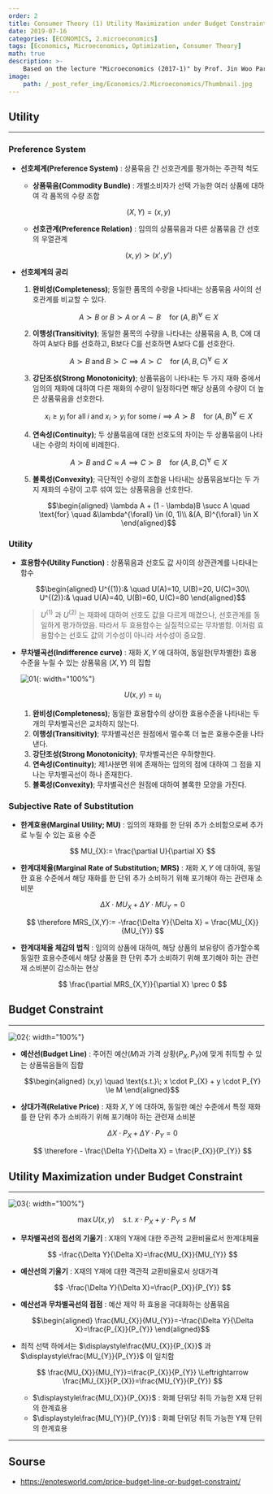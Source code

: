 ```yaml
---
order: 2
title: Consumer Theory (1) Utility Maximization under Budget Constraint
date: 2019-07-16
categories: [ECONOMICS, 2.microeconomics]
tags: [Economics, Microeconomics, Optimization, Consumer Theory]
math: true
description: >-
    Based on the lecture "Microeconomics (2017-1)" by Prof. Jin Woo Park, Dept. of Economics, College of Economics & Commerce, Kookmin Univ.
image:
    path: /_post_refer_img/Economics/2.Microeconomics/Thumbnail.jpg
---
```


## Utility
-----

### Preference System

- **선호체계(Preference System)** : 상품묶음 간 선호관계를 평가하는 주관적 척도
    - **상품묶음(Commodity Bundle)** : 개별소비자가 선택 가능한 여러 상품에 대하여 각 품목의 수량 조합

        $$
        (X,Y)=(x,y)
        $$

    - **선호관계(Preference Relation)** : 임의의 상품묶음과 다른 상품묶음 간 선호의 우열관계

        $$
        (x,y) \succ (x', y')
        $$

- **선호체계의 공리**
    1. **완비성(Completeness)**; 동일한 품목의 수량을 나타내는 상품묶음 사이의 선호관계를 비교할 수 있다.

        $$
        A \succ B \; \text{or} \; B \succ A \; \text{or} \; A \sim B \quad \text{for}\;(A, B)^{\forall} \in X
        $$

    2. **이행성(Transitivity)**; 동일한 품목의 수량을 나타내는 상품묶음 A, B, C에 대하여 A보다 B를 선호하고, B보다 C를 선호하면 A보다 C를 선호한다.

        $$
        A \succ B \; \text{and} \; B \succ C \implies A \succ C \quad \text{for}\; (A, B, C)^{\forall} \in X
        $$

    3. **강단조성(Strong Monotonicity)**; 상품묶음이 나타내는 두 가지 재화 중에서 임의의 재화에 대하여 다른 재화의 수량이 일정하다면 해당 상품의 수량이 더 높은 상품묶음을 선호한다.

        $$
        x_i \ge y_i \; \text{for all} \; i \; \text{and} \; x_i > y_i \; \text{for some} \; i \implies A \succ B \quad \text{for} \; (A, B)^{\forall} \in X
        $$

    4. **연속성(Continuity)**; 두 상품묶음에 대한 선호도의 차이는 두 상품묶음이 나타내는 수량의 차이에 비례한다.

        $$
        A \succ B \; \text{and} \; C \approx A \implies C \succ B \quad \text{for}\;(A, B, C)^{\forall} \in X
        $$

    5. **볼록성(Convexity)**; 극단적인 수량의 조합을 나타내는 상품묶음보다는 두 가지 재화의 수량이 고루 섞여 있는 상품묶음을 선호한다.

        $$\begin{aligned}
        \lambda A + (1 - \lambda)B \succ A \quad \text{for} \quad
        &\lambda^{\forall} \in (0, 1)\\
        &(A, B)^{\forall} \in X
        \end{aligned}$$

### Utility

- **효용함수(Utility Function)** : 상품묶음과 선호도 값 사이의 상관관계를 나타내는 함수

    $$\begin{aligned}
    U^{(1)}:& \quad U(A)=10, U(B)=20, U(C)=30\\
    U^{(2)}:& \quad U(A)=40, U(B)=60, U(C)=80
    \end{aligned}$$

    > $U^{(1)}$ 과 $U^{(2)}$ 는 재화에 대하여 선호도 값을 다르게 매겼으나, 선호관계를 동일하게 평가하였음. 따라서 두 효용함수는 실질적으로는 무차별함. 이처럼 효용함수는 선호도 값의 기수성이 아니라 서수성이 중요함.

- **무차별곡선(Indifference curve)** : 재화 $X,Y$ 에 대하여, 동일한(무차별한) 효용 수준을 누릴 수 있는 상품묶음 $(X, Y)$ 의 집합

    ![01](/_post_refer_img/Economics/2.Microeconomics/02-01.png){: width="100%"}

    $$
    U(x,y)=u_{i}
    $$

    1. **완비성(Completeness)**; 동일한 효용함수의 상이한 효용수준을 나타내는 두 개의 무차별곡선은 교차하지 않는다.
    2. **이행성(Transitivity)**; 무차별곡선은 원점에서 멀수록 더 높은 효용수준을 나타낸다.
    3. **강단조성(Strong Monotonicity)**; 무차별곡선은 우하향한다.
    4. **연속성(Continuity)**; 제1사분면 위에 존재하는 임의의 점에 대하여 그 점을 지나는 무차별곡선이 하나 존재한다.
    5. **볼록성(Convexity)**; 무차별곡선은 원점에 대하여 볼록한 모양을 가진다.

### Subjective Rate of Substitution

- **한계효용(Marginal Utility; MU)** : 임의의 재화를 한 단위 추가 소비함으로써 추가로 누릴 수 있는 효용 수준

    $$
    MU_{X}:= \frac{\partial U}{\partial X}
    $$

- **한계대체율(Marginal Rate of Substitution; MRS)** : 재화 $X,Y$ 에 대하여, 동일한 효용 수준에서 해당 재화를 한 단위 추가 소비하기 위해 포기해야 하는 관련재 소비분

    $$
    \Delta X \cdot MU_{X} + \Delta Y \cdot MU_{Y} = 0
    $$

    $$
    \therefore MRS_{X,Y}:= -\frac{\Delta Y}{\Delta X} = \frac{MU_{X}}{MU_{Y}}
    $$

- **한계대체율 체감의 법칙** : 임의의 상품에 대하여, 해당 상품의 보유량이 증가할수록 동일한 효용수준에서 해당 상품을 한 단위 추가 소비하기 위해 포기해야 하는 관련재 소비분이 감소하는 현상

    $$
    \frac{\partial MRS_{X,Y}}{\partial X} \prec 0
    $$

## Budget Constraint
-----

![02](/_post_refer_img/Economics/2.Microeconomics/02-02.png){: width="100%"}

- **예산선(Budget Line)** : 주어진 예산($M$)과 가격 상황($P_{X}, P_{Y}$)에 맞게 취득할 수 있는 상품묶음들의 집합

    $$\begin{aligned}
    (x,y) \quad \text{s.t.}\; x \cdot P_{X} + y \cdot P_{Y} \le M
    \end{aligned}$$

- **상대가격(Relative Price)** : 재화 $X,Y$ 에 대하여, 동일한 예산 수준에서 특정 재화를 한 단위 추가 소비하기 위해 포기해야 하는 관련재 소비분

    $$
    \Delta X \cdot P_{X} + \Delta Y \cdot P_{Y} = 0
    $$
    
    $$
    \therefore - \frac{\Delta Y}{\Delta X} = \frac{P_{X}}{P_{Y}}
    $$

## Utility Maximization under Budget Constraint
-----

![03](/_post_refer_img/Economics/2.Microeconomics/02-03.png){: width="100%"}

$$
\max{U(x,y)} \quad \text{s.t.} \; x \cdot P_{X} + y \cdot P_{Y} \le M
$$

- **무차별곡선의 접선의 기울기** : X재의 Y재에 대한 주관적 교환비율로서 한계대체율

    $$
    -\frac{\Delta Y}{\Delta X}=\frac{MU_{X}}{MU_{Y}}
    $$

- **예산선의 기울기** : X재의 Y재에 대한 객관적 교환비율로서 상대가격

    $$
    -\frac{\Delta Y}{\Delta X}=\frac{P_{X}}{P_{Y}}
    $$

- **예산선과 무차별곡선의 접점** : 예산 제약 하 효용을 극대화하는 상품묶음

    $$\begin{aligned}
    \frac{MU_{X}}{MU_{Y}}=-\frac{\Delta Y}{\Delta X}=\frac{P_{X}}{P_{Y}}
    \end{aligned}$$

- 최적 선택 하에서는 $\displaystyle\frac{MU_{X}}{P_{X}}$ 과 $\displaystyle\frac{MU_{Y}}{P_{Y}}$ 이 일치함

    $$
    \frac{MU_{X}}{MU_{Y}}=\frac{P_{X}}{P_{Y}} \Leftrightarrow \frac{MU_{X}}{P_{X}}=\frac{MU_{Y}}{P_{Y}}
    $$

    - $\displaystyle\frac{MU_{X}}{P_{X}}$ : 화폐 단위당 취득 가능한 X재 단위의 한계효용
    - $\displaystyle\frac{MU_{Y}}{P_{Y}}$ : 화폐 단위당 취득 가능한 Y재 단위의 한계효용

-----

## Sourse

- https://enotesworld.com/price-budget-line-or-budget-constraint/